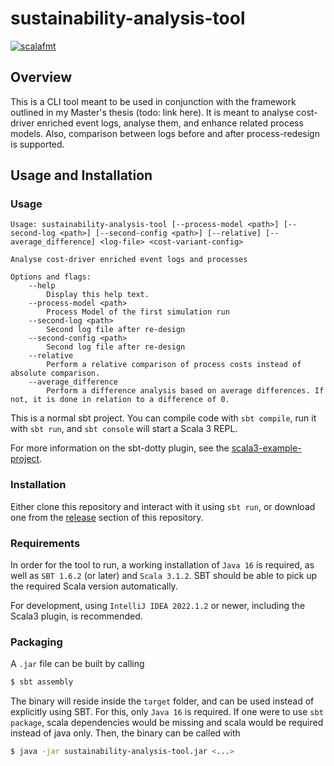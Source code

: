 # sustainability-analysis-tool

[![scalafmt](https://github.com/fyndalf/sustainability-analysis-tool/actions/workflows/scala-lint.yml/badge.svg)](https://github.com/fyndalf/sustainability-analysis-tool/actions/workflows/scala-lint.yml)

## Overview

This is a CLI tool meant to be used in conjunction with the framework outlined in my Master's thesis (todo: link here).
It is meant to analyse cost-driver enriched event logs, analyse them, and enhance related process models.
Also, comparison between logs before and after process-redesign is supported.

## Usage and Installation

### Usage

```
Usage: sustainability-analysis-tool [--process-model <path>] [--second-log <path>] [--second-config <path>] [--relative] [--average_difference] <log-file> <cost-variant-config>

Analyse cost-driver enriched event logs and processes

Options and flags:
    --help
        Display this help text.
    --process-model <path>
        Process Model of the first simulation run
    --second-log <path>
        Second log file after re-design
    --second-config <path>
        Second log file after re-design
    --relative
        Perform a relative comparison of process costs instead of absolute comparison.
    --average_difference
        Perform a difference analysis based on average differences. If not, it is done in relation to a difference of 0.
```

This is a normal sbt project. You can compile code with `sbt compile`, run it with `sbt run`, and `sbt console`
will start a Scala 3 REPL.

For more information on the sbt-dotty plugin, see the
[scala3-example-project](https://github.com/scala/scala3-example-project/blob/main/README.md).

### Installation

Either clone this repository and interact with it using `sbt run`, or download one from the
[release](https://github.com/fyndalf/sustainability-analysis-tool/releases) section of this repository.

### Requirements

In order for the tool to run, a working installation of `Java 16` is required, as well as `SBT 1.6.2` (or later)
and `Scala 3.1.2`. SBT should be able to pick up the required Scala version automatically.

For development, using `IntelliJ IDEA 2022.1.2` or newer, including the Scala3 plugin, is recommended.

### Packaging

A `.jar` file can be built by calling

```bash
$ sbt assembly
```

The binary will reside inside the `target` folder, and can be used instead of explicitly using SBT. For this,
only `Java 16` is required. If one were to use `sbt package`, scala dependencies would be missing and scala would be
required instead of java only. Then, the binary can be called with

```bash
$ java -jar sustainability-analysis-tool.jar <...>
```

